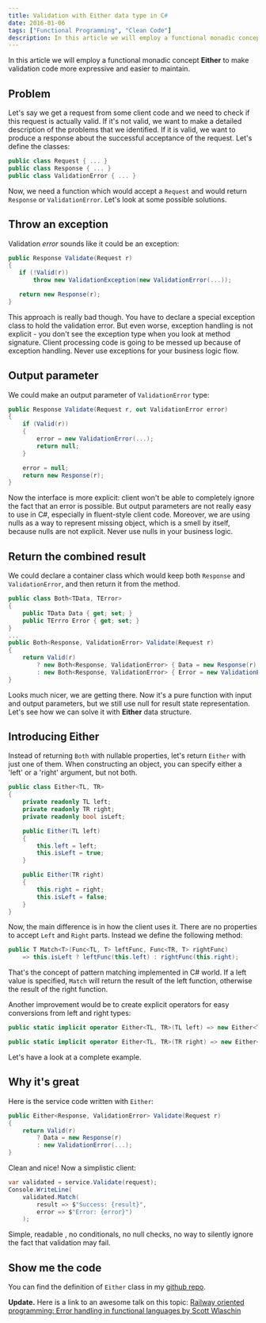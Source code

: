 ```yaml
---
title: Validation with Either data type in C#
date: 2016-01-06
tags: ["Functional Programming", "Clean Code"]
description: In this article we will employ a functional monadic concept Either to make validation code more expressive and easier to maintain.
---
```


In this article we will employ a functional monadic concept **Either** to make validation
code more expressive and easier to maintain.

Problem
-------

Let's say we get a request from some client code and we need to check if this
request is actually valid. If it's not valid, we want to make a detailed description
of the problems that we identified. If it is valid, we want to produce a response
about the successful acceptance of the request. Let's define the classes:

``` csharp
public class Request { ... }
public class Response { ... }
public class ValidationError { ... }
```

Now, we need a function which would accept a `Request` and would return `Response`
or `ValidationError`. Let's look at some possible solutions.

Throw an exception
------------------

Validation *error* sounds like it could be an exception:

``` csharp
public Response Validate(Request r)
{
   if (!Valid(r))
       throw new ValidationException(new ValidationError(...));

   return new Response(r);
}
```

This approach is really bad though. You have to declare a special exception
class to hold the validation error. But even worse, exception handling is not
explicit - you don't see the exception type when you look at method signature.
Client processing code is going to be messed up because of exception handling.
Never use exceptions for your business logic flow.

Output parameter
----------------

We could make an output parameter of `ValidationError` type:

``` csharp
public Response Validate(Request r, out ValidationError error)
{
    if (Valid(r))
    {
        error = new ValidationError(...);
        return null;
    }

    error = null;
    return new Response(r);
}
```

Now the interface is more explicit: client won't be able to completely ignore
the fact that an error is possible. But output parameters are not really
easy to use in C#, especially in fluent-style client code. Moreover, we are
using nulls as a way to represent missing object, which is a smell by itself,
because nulls are not explicit. Never use nulls in your business logic.

Return the combined result
--------------------------

We could declare a container class which would keep both `Response` and
`ValidationError`, and then return it from the method.

``` csharp
public class Both<TData, TError>
{
    public TData Data { get; set; }
    public TErrro Error { get; set; }
}
...
public Both<Response, ValidationError> Validate(Request r)
{
    return Valid(r)
        ? new Both<Response, ValidationError> { Data = new Response(r) }
        : new Both<Response, ValidationError> { Error = new ValidationError(...) };
}
```

Looks much nicer, we are getting there. Now it's a pure function with input
and output parameters, but we still use null for result state representation.
Let's see how we can solve it with **Either** data structure.

Introducing Either
------------------
Instead of returning `Both` with nullable properties, let's return `Either`
with just one of them. When constructing an object, you can specify either
a 'left' or a 'right' argument, but not both.

``` csharp
public class Either<TL, TR>
{
    private readonly TL left;
    private readonly TR right;
    private readonly bool isLeft;

    public Either(TL left)
    {
        this.left = left;
        this.isLeft = true;
    }

    public Either(TR right)
    {
        this.right = right;
        this.isLeft = false;
    }
}
```

Now, the main difference is in how the client uses it. There are no properties
to accept `Left` and `Right` parts. Instead we define the following method:

``` csharp
public T Match<T>(Func<TL, T> leftFunc, Func<TR, T> rightFunc)
    => this.isLeft ? leftFunc(this.left) : rightFunc(this.right);
```

That's the concept of pattern matching implemented in C# world. If a left value
is specified, `Match` will return the result of the left function, otherwise the result
of the right function.

Another improvement would be to create explicit operators for easy conversions
from left and right types:

``` csharp
public static implicit operator Either<TL, TR>(TL left) => new Either<TL, TR>(left);

public static implicit operator Either<TL, TR>(TR right) => new Either<TL, TR>(right);
```

Let's have a look at a complete example.

Why it's great
--------------

Here is the service code written with `Either`:

``` csharp
public Either<Response, ValidationError> Validate(Request r)
{
    return Valid(r)
        ? Data = new Response(r)
        : new ValidationError(...);
}
```

Clean and nice! Now a simplistic client:

``` csharp
var validated = service.Validate(request);
Console.WriteLine(
    validated.Match(
        result => $"Success: {result}",
        error => $"Error: {error}")
    );
```

Simple, readable , no conditionals, no null checks, no way to silently ignore the fact that
validation may fail.

Show me the code
----------------

You can find the definition of `Either` class in my [github repo](https://github.com/mikhailshilkov/mikhailio-samples/blob/master/Either%7BTL%2CTR%7D.cs).

**Update.** Here is a link to an awesome talk on this topic:
[Railway oriented programming: Error handling in functional languages by Scott Wlaschin](https://vimeo.com/113707214)
